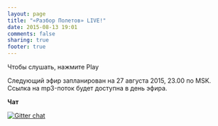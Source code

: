 ```yaml
---
layout: page
title: "«Разбор Полетов» LIVE!"
date: 2015-08-13 19:01
comments: false
sharing: true
footer: true
---
```


Чтобы слушать, нажмите Play 
<!-- http://stardust.wavestreamer.com:8062/live/;stream/1 -->
<audio preload="none">
   <source src="http://volksmusiknetradio.ice.infomaniak.ch/volksmusiknetradio-128.mp3" type="audio/mp3" />
   Your browser does not support the audio tag.
</audio>

Следующий эфир запланирован на 27 августа 2015, 23.00 по MSK.
Ссылка на mp3-поток будет доступна в день эфира.

**Чат**

[![Gitter chat](https://badges.gitter.im/gitterHQ/gitter.png)](https://gitter.im/razbor-poletov/razbor-poletov.github.com)


